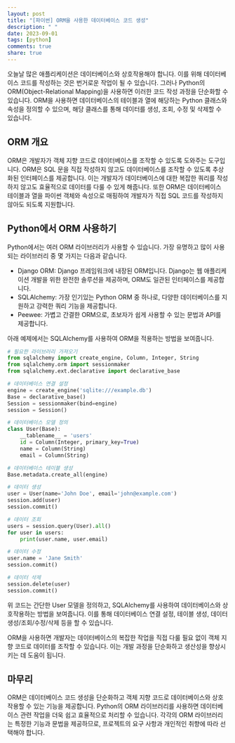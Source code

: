 ```yaml
---
layout: post
title: "[파이썬] ORM을 사용한 데이터베이스 코드 생성"
description: " "
date: 2023-09-01
tags: [python]
comments: true
share: true
---
```


오늘날 많은 애플리케이션은 데이터베이스와 상호작용해야 합니다. 이를 위해 데이터베이스 코드를 작성하는 것은 번거로운 작업이 될 수 있습니다. 그러나 Python의 ORM(Object-Relational Mapping)을 사용하면 이러한 코드 작성 과정을 단순화할 수 있습니다. ORM을 사용하면 데이터베이스의 테이블과 열에 해당하는 Python 클래스와 속성을 정의할 수 있으며, 해당 클래스를 통해 데이터를 생성, 조회, 수정 및 삭제할 수 있습니다.

## ORM 개요

ORM은 개발자가 객체 지향 코드로 데이터베이스를 조작할 수 있도록 도와주는 도구입니다. ORM은 SQL 문을 직접 작성하지 않고도 데이터베이스를 조작할 수 있도록 추상화된 인터페이스를 제공합니다. 이는 개발자가 데이터베이스에 대한 복잡한 쿼리를 작성하지 않고도 효율적으로 데이터를 다룰 수 있게 해줍니다. 또한 ORM은 데이터베이스 테이블과 열을 파이썬 객체와 속성으로 매핑하여 개발자가 직접 SQL 코드를 작성하지 않아도 되도록 지원합니다.

## Python에서 ORM 사용하기

Python에서는 여러 ORM 라이브러리가 사용할 수 있습니다. 가장 유명하고 많이 사용되는 라이브러리 중 몇 가지는 다음과 같습니다.

- Django ORM: Django 프레임워크에 내장된 ORM입니다. Django는 웹 애플리케이션 개발을 위한 완전한 솔루션을 제공하며, ORM도 일관된 인터페이스를 제공합니다.
- SQLAlchemy: 가장 인기있는 Python ORM 중 하나로, 다양한 데이터베이스를 지원하고 강력한 쿼리 기능을 제공합니다.
- Peewee: 가볍고 간결한 ORM으로, 초보자가 쉽게 사용할 수 있는 문법과 API를 제공합니다.

아래 예제에서는 SQLAlchemy를 사용하여 ORM을 적용하는 방법을 보여줍니다.

```python
# 필요한 라이브러리 가져오기
from sqlalchemy import create_engine, Column, Integer, String
from sqlalchemy.orm import sessionmaker
from sqlalchemy.ext.declarative import declarative_base

# 데이터베이스 연결 설정
engine = create_engine('sqlite:///example.db')
Base = declarative_base()
Session = sessionmaker(bind=engine)
session = Session()

# 데이터베이스 모델 정의
class User(Base):
    __tablename__ = 'users'
    id = Column(Integer, primary_key=True)
    name = Column(String)
    email = Column(String)

# 데이터베이스 테이블 생성
Base.metadata.create_all(engine)

# 데이터 생성
user = User(name='John Doe', email='john@example.com')
session.add(user)
session.commit()

# 데이터 조회
users = session.query(User).all()
for user in users:
    print(user.name, user.email)

# 데이터 수정
user.name = 'Jane Smith'
session.commit()

# 데이터 삭제
session.delete(user)
session.commit()
```

위 코드는 간단한 User 모델을 정의하고, SQLAlchemy를 사용하여 데이터베이스와 상호작용하는 방법을 보여줍니다. 이를 통해 데이터베이스 연결 설정, 테이블 생성, 데이터 생성/조회/수정/삭제 등을 할 수 있습니다.

ORM을 사용하면 개발자는 데이터베이스의 복잡한 작업을 직접 다룰 필요 없이 객체 지향 코드로 데이터를 조작할 수 있습니다. 이는 개발 과정을 단순화하고 생산성을 향상시키는 데 도움이 됩니다.

## 마무리

ORM은 데이터베이스 코드 생성을 단순화하고 객체 지향 코드로 데이터베이스와 상호작용할 수 있는 기능을 제공합니다. Python의 ORM 라이브러리를 사용하면 데이터베이스 관련 작업을 더욱 쉽고 효율적으로 처리할 수 있습니다. 각각의 ORM 라이브러리는 특정한 기능과 문법을 제공하므로, 프로젝트의 요구 사항과 개인적인 취향에 따라 선택해야 합니다.